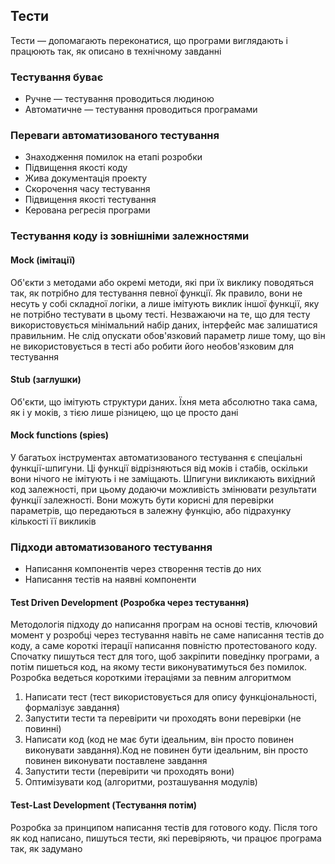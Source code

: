## Тести

Тести — допомагають переконатися, що програми виглядають і працюють так, як описано в технічному завданні

### Тестування буває

-   Ручне — тестування проводиться людиною
-   Автоматичне — тестування проводиться програмами

### Переваги автоматизованого тестування

-   Знаходження помилок на етапі розробки
-   Підвищення якості коду
-   Жива документація проекту
-   Скорочення часу тестування
-   Підвищення якості тестування
-   Керована регресія програми

### Тестування коду із зовнішніми залежностями

#### Mock (імітації)

Об'єкти з методами або окремі методи, які при їх виклику поводяться так, як потрібно для тестування певної функції. Як правило, вони не несуть у собі складної логіки, а лише імітують виклик іншої функції, яку не потрібно тестувати в цьому тесті. Незважаючи на те, що для тесту використовується мінімальний набір даних, інтерфейс має залишатися правильним. Не слід опускати обов'язковий параметр лише тому, що він не використовується в тесті або робити його необов'язковим для тестування

#### Stub (заглушки)

Об'єкти, що імітують структури даних. Їхня мета абсолютно така сама, як і у моків, з тією лише різницею, що це просто дані

#### Mock functions (spies)

У багатьох інструментах автоматизованого тестування є спеціальні функції-шпигуни. Ці функції відрізняються від моків і стабів, оскільки вони нічого не імітують і не заміщають. Шпигуни викликають вихідний код залежності, при цьому додаючи можливість змінювати результати функції залежності. Вони можуть бути корисні для перевірки параметрів, що передаються в залежну функцію, або підрахунку кількості її викликів

### Підходи автоматизованого тестування

-   Написання компонентів через створення тестів до них
-   Написання тестів на наявні компоненти

#### Test Driven Development (Розробка через тестування)

Методологія підходу до написання програм на основі тестів, ключовий момент у розробці через тестування навіть не саме написання тестів до коду, а саме короткі ітерації написання повністю протестованого коду. Спочатку пишуться тест для того, щоб закріпити поведінку програми, а потім пишеться код, на якому тести виконуватимуться без помилок. Розробка ведеться короткими ітераціями за певним алгоритмом

1. Написати тест (тест використовується для опису функціональності, формалізує завдання)
1. Запустити тести та перевірити чи проходять вони перевірки (не повинні)
1. Написати код (код не має бути ідеальним, він просто повинен виконувати завдання).Код не повинен бути ідеальним, він просто повинен виконувати поставлене завдання
1. Запустити тести (перевірити чи проходять вони)
1. Оптимізувати код (алгоритми, розташування модулів)

#### Test-Last Development (Тестування потім)

Розробка за принципом написання тестів для готового коду. Після того як код написано, пишуться тести, які перевіряють, чи працює програма так, як задумано

